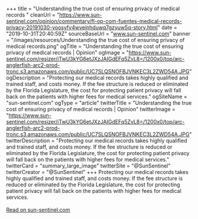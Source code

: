 +++ 
title = "Understanding the true cost of ensuring privacy of medical records "
cleanUrl = "https://www.sun-sentinel.com/opinion/commentary/fl-op-com-fuentes-medical-records-privacy-20191030-yoosyfv4wveinhduwq7gzyuw5q-story.html"
date = "2019-10-31T20:40:59Z"
sourceBaseUrl = "www.sun-sentinel.com"
banner = "/images/resources/Understanding the true cost of ensuring privacy of medical records.png"
ogTitle = "Understanding the true cost of ensuring privacy of medical records | Opinion"
ogImage = "https://www.sun-sentinel.com/resizer/iTwU3kYG6etJXzJAIGdEFq5ZvL8=/1200x0/top/arc-anglerfish-arc2-prod-tronc.s3.amazonaws.com/public/UC7SLQSNOFBJVNKEC3L2ZWD54A.JPG"
ogDescription = "Protecting our medical records takes highly qualified and trained staff, and costs money. If the fee structure is reduced or eliminated by the Florida Legislature, the cost for protecting patient privacy will fall back on the patients with higher fees for medical services."
ogSiteName = "sun-sentinel.com"
ogType = "article"
twitterTitle = "Understanding the true cost of ensuring privacy of medical records | Opinion"
twitterImage = "https://www.sun-sentinel.com/resizer/iTwU3kYG6etJXzJAIGdEFq5ZvL8=/1200x0/top/arc-anglerfish-arc2-prod-tronc.s3.amazonaws.com/public/UC7SLQSNOFBJVNKEC3L2ZWD54A.JPG"
twitterDescription = "Protecting our medical records takes highly qualified and trained staff, and costs money. If the fee structure is reduced or eliminated by the Florida Legislature, the cost for protecting patient privacy will fall back on the patients with higher fees for medical services."
twitterCard = "summary_large_image"
twitterSite = "@SunSentinel"
twitterCreator = "@SunSentinel"
+++
Protecting our medical records takes highly qualified and trained staff, and costs money. If the fee structure is reduced or eliminated by the Florida Legislature, the cost for protecting patient privacy will fall back on the patients with higher fees for medical services.<br><br><a target="_blank" href=https://www.sun-sentinel.com/opinion/commentary/fl-op-com-fuentes-medical-records-privacy-20191030-yoosyfv4wveinhduwq7gzyuw5q-story.html>Read on sun-sentinel.com</a>
